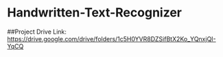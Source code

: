 # Handwritten-Text-Recognizer

##Project Drive Link: https://drive.google.com/drive/folders/1c5H0YVR8DZSifBtX2Ko_YQnxjQI-YqCQ

